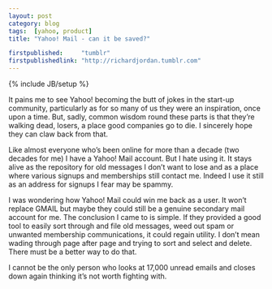 ```yaml
---
layout: post
category: blog
tags:  [yahoo, product]
title: "Yahoo! Mail - can it be saved?"

firstpublished:     "tumblr"
firstpublishedlink: "http://richardjordan.tumblr.com"
---
```

{% include JB/setup %}


It pains me to see Yahoo! becoming the butt of jokes in the start-up community, particularly as for so many of us they were an inspiration, once upon a time.  But, sadly, common wisdom round these parts is that they’re walking dead, losers, a place good companies go to die.  I sincerely hope they can claw back from that.

Like almost everyone who’s been online for more than a decade (two decades for me) I have a Yahoo! Mail account.  But I hate using it.  It stays alive as the repository for old messages I don’t want to lose and as a place where various signups and memberships still contact me.  Indeed I use it still as an address for signups I fear may be spammy.

I was wondering how Yahoo! Mail could win me back as a user.  It won’t replace GMAIL but maybe they could still be a genuine secondary mail account for me.  The conclusion I came to is simple.  If they provided a good tool to easily sort through and file old messages, weed out spam or unwanted membership communications, it could regain utility.  I don’t mean wading through page after page and trying to sort and select and delete.  There must be a better way to do that.  

I cannot be the only person who looks at 17,000 unread emails and closes down again thinking it’s not worth fighting with.
